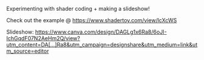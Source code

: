 Experimenting with shader coding + making a slideshow! 

Check out the example @ https://www.shadertoy.com/view/lcXcWS

Slideshow: https://www.canva.com/design/DAGLg1x6Ra8/6oJI-IchGqdF07N2AeHm2Q/view?utm_content=DA[…]Ra8&utm_campaign=designshare&utm_medium=link&utm_source=editor
